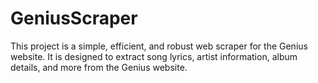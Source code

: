 # GeniusScraper
This project is a simple, efficient, and robust web scraper for the Genius website. It is designed to extract song lyrics, artist information, album details, and more from the Genius website.
